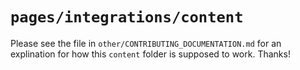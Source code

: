 # `pages/integrations/content`

Please see the file in `other/CONTRIBUTING_DOCUMENTATION.md` for an explination
for how this `content` folder is supposed to work. Thanks!
